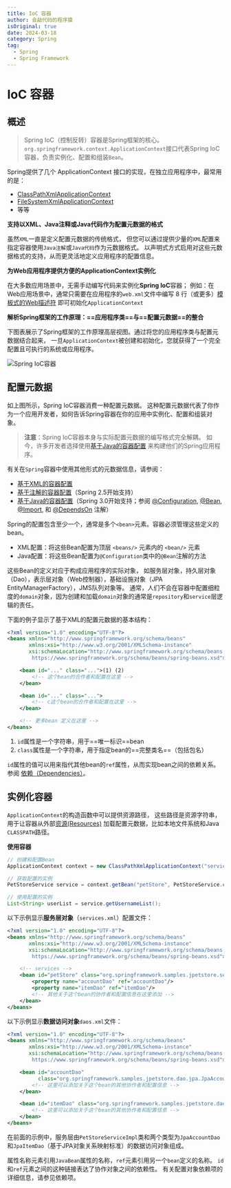 ```yaml
---
title: IoC 容器
author: 会敲代码的程序猿
isOriginal: true
date: 2024-03-18
category: Spring
tag:
  - Spring
  - Spring Framework
---
```


# IoC 容器

## 概述

> Spring IoC（控制反转）容器是Spring框架的核心。
> `org.springframework.context.ApplicationContext`接口代表Spring IoC容器，负责实例化、配置和组装`Bean`。

Spring提供了几个 ApplicationContext 接口的实现，在独立应用程序中，最常用的是：

* [ClassPathXmlApplicationContext](https://docs.spring.io/spring-framework/docs/6.1.5/javadoc-api/org/springframework/context/support/ClassPathXmlApplicationContext.html)
* [FileSystemXmlApplicationContext](https://docs.spring.io/spring-framework/docs/6.1.5/javadoc-api/org/springframework/context/support/FileSystemXmlApplicationContext.html)
* 等等

**支持以XML、Java注释或Java代码作为配置元数据的格式**

虽然`XML`一直是定义配置元数据的传统格式， 但您可以通过提供少量的`XML`配置来指定容器使用`Java注解`或`Java代码`作为元数据格式。
以声明式方式启用对这些元数据格式的支持，从而更灵活地定义应用程序的配置信息。

**为Web应用程序提供方便的ApplicationContext实例化**

在大多数应用场景中，无需手动编写代码来实例化**Spring IoC**容器；
例如：在Web应用场景中，通常只需要在应用程序的`web.xml`文件中编写 8
行（或更多）[模板式的Web描述符](https://docs.spring.io/spring-framework/reference/core/beans/context-introduction.html#context-create)
即可初始化`ApplicationContext`

**解析Spring框架的工作原理：==应用程序类==与==配置元数据==的整合**

下图表展示了Spring框架的工作原理高层视图。通过将您的应用程序类与配置元数据结合起来，
一旦`ApplicationContext`被创建和初始化，您就获得了一个完全配置且可执行的系统或应用程序。

![Spring IoC容器](http://img.geekyspace.cn/pictures/2024/202403181756387.png)

## 配置元数据

如上图所示，Spring IoC容器消费一种配置元数据。
这种配置元数据代表了你作为一个应用开发者，如何告诉Spring容器在你的应用中实例化、配置和组装对象。

> **注意**：Spring IoC容器本身与实际配置元数据的编写格式完全解耦。
> 如今，许多开发者选择使用[基于Java的容器配置](https://docs.spring.io/spring-framework/reference/core/beans/java.html)
> 来构建他们的Spring应用程序。

有关在`Spring`容器中使用其他形式的元数据信息，请参阅：

* [基于XML的容器配置](https://docs.spring.io/spring-framework/reference/core/beans/dependencies/factory-properties-detailed.html)
* [基于注解的容器配置](https://docs.spring.io/spring-framework/reference/core/beans/annotation-config.html)（Spring
  2.5开始支持）
* [基于Java的容器配置](https://docs.spring.io/spring-framework/reference/core/beans/java.html)（Spring
  3.0开始支持；参阅 [@Configuration](https://docs.spring.io/spring-framework/docs/6.1.5/javadoc-api/org/springframework/context/annotation/Configuration.html), [@Bean](https://docs.spring.io/spring-framework/docs/6.1.5/javadoc-api/org/springframework/context/annotation/Bean.html),
  [@Import](https://docs.spring.io/spring-framework/docs/6.1.5/javadoc-api/org/springframework/context/annotation/Import.html),
  和 [@DependsOn](https://docs.spring.io/spring-framework/docs/6.1.5/javadoc-api/org/springframework/context/annotation/DependsOn.html)
  注解）

Spring的配置包含至少一个，通常是多个`<bean>`元素。容器必须管理这些定义的bean。

* XML配置：将这些Bean配置为顶层 `<beans/>` 元素内的 `<bean/>` 元素
* Java配置：将这些Bean配置为`@Configuration`类中的`@Bean`注解的方法

这些Bean的定义对应于构成应用程序的实际对象，
如服务层对象，持久层对象（Dao），表示层对象（Web控制器），基础设施对象（JPA EntityManagerFactory），JMS队列对象等。
通常，人们不会在容器中配置细粒度的`domain`对象，因为创建和加载`domain`对象的通常是`repository`和`service`层逻辑的责任。

下面的例子显示了基于XML的配置元数据的基本结构：

```xml
<?xml version="1.0" encoding="UTF-8"?>
<beans xmlns="http://www.springframework.org/schema/beans"
       xmlns:xsi="http://www.w3.org/2001/XMLSchema-instance"
       xsi:schemaLocation="http://www.springframework.org/schema/beans
        https://www.springframework.org/schema/beans/spring-beans.xsd">

    <bean id="..." class="...">(1) (2)
        <!-- 这个bean的合作者和配置在这里 -->
    </bean>

    <bean id="..." class="...">
        <!-- c这个bean的合作者和配置在这里 -->
    </bean>

    <!-- 更多bean 定义在这里 -->
</beans>
```

1. `id`属性是一个字符串，用于==唯一标识==bean
2. `class`属性是一个字符串，用于指定bean的==完整类名==（包括包名）

`id`属性的值可以用来指代其他bean的`ref`属性，从而实现bean之间的依赖关系。
参阅 [依赖（Dependencies）](https://docs.spring.io/spring-framework/reference/core/beans/dependencies.html)。

## 实例化容器

`ApplicationContext`的构造函数中可以提供资源路径，
这些路径是资源字符串，用于让容器从外部[资源(Resources)](https://docs.spring.io/spring-framework/reference/core/resources.html)
加载配置元数据，比如本地文件系统和Java `CLASSPATH`路径。

**使用容器**

```java
// 创建和配置Bean
ApplicationContext context = new ClassPathXmlApplicationContext("services.xml", "daos.xml");

// 获取配置的实例
PetStoreService service = context.getBean("petStore", PetStoreService.class);

// 使用配置的实例
List<String> userList = service.getUsernameList();
```

以下示例显示**服务层对象**（`services.xml`）配置文件：

```xml
<?xml version="1.0" encoding="UTF-8"?>
<beans xmlns="http://www.springframework.org/schema/beans"
       xmlns:xsi="http://www.w3.org/2001/XMLSchema-instance"
       xsi:schemaLocation="http://www.springframework.org/schema/beans
		https://www.springframework.org/schema/beans/spring-beans.xsd">

    <!-- services -->
    <bean id="petStore" class="org.springframework.samples.jpetstore.services.PetStoreServiceImpl">
        <property name="accountDao" ref="accountDao"/>
        <property name="itemDao" ref="itemDao"/>
        <!-- 其他关于这个bean的协作者和配置信息在这里添加 -->
    </bean>
</beans>
```

以下示例显示**数据访问对象**`daos.xml`文件：

```xml
<?xml version="1.0" encoding="UTF-8"?>
<beans xmlns="http://www.springframework.org/schema/beans"
       xmlns:xsi="http://www.w3.org/2001/XMLSchema-instance"
       xsi:schemaLocation="http://www.springframework.org/schema/beans
		https://www.springframework.org/schema/beans/spring-beans.xsd">

    <bean id="accountDao"
          class="org.springframework.samples.jpetstore.dao.jpa.JpaAccountDao">
        <!-- 这里可以添加关于这个bean的其他协作者和配置信息 -->
    </bean>

    <bean id="itemDao" class="org.springframework.samples.jpetstore.dao.jpa.JpaItemDao">
        <!-- 这里可以添加关于这个bean的其他协作者和配置信息 -->
    </bean>
</beans>
```

在前面的示例中，服务层由`PetStoreServiceImpl`类和两个类型为`JpaAccountDao`和`JpaItemDao`（基于JPA对象关系映射标准）的数据访问对象组成。

属性名称元素引用`JavaBean`属性的名称，`ref`元素引用另一个`bean`定义的名称。
`id`和`ref`元素之间的这种链接表达了协作对象之间的依赖性。
有关配置对象依赖项的详细信息，请参见依赖项。
